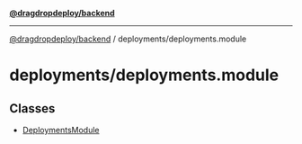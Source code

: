[**@dragdropdeploy/backend**](../../README.md)

***

[@dragdropdeploy/backend](../../README.md) / deployments/deployments.module

# deployments/deployments.module

## Classes

- [DeploymentsModule](classes/DeploymentsModule.md)
